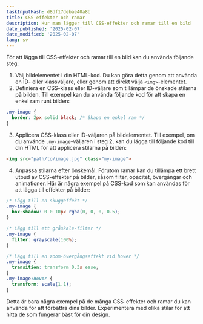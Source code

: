 ```yaml
---
taskInputHash: d8df17debae40a8b
title: CSS-effekter och ramar
description: Hur man lägger till CSS-effekter och ramar till en bild
date_published: '2025-02-07'
date_modified: '2025-02-07'
lang: sv
---
```

För att lägga till CSS-effekter och ramar till en bild kan du använda följande steg:  
1. Välj bildelementet i din HTML-kod. Du kan göra detta genom att använda en ID- eller klassväljare, eller genom att direkt välja `<img>`-elementet.  
2. Definiera en CSS-klass eller ID-väljare som tillämpar de önskade stilarna på bilden. Till exempel kan du använda följande kod för att skapa en enkel ram runt bilden:

```css
.my-image {
  border: 2px solid black; /* Skapa en enkel ram */
}
```

3. Applicera CSS-klass eller ID-väljaren på bildelementet. Till exempel, om du använde `.my-image`-väljaren i steg 2, kan du lägga till följande kod till din HTML för att applicera stilarna på bilden:

```html
<img src="path/to/image.jpg" class="my-image">
```

4. Anpassa stilarna efter önskemål. Förutom ramar kan du tillämpa ett brett utbud av CSS-effekter på bilder, såsom filter, opacitet, övergångar och animationer. Här är några exempel på CSS-kod som kan användas för att lägga till effekter på bilder:

```css
/* Lägg till en skuggeffekt */
.my-image {
  box-shadow: 0 0 10px rgba(0, 0, 0, 0.5);
}

/* Lägg till ett gråskale-filter */
.my-image {
  filter: grayscale(100%);
}

/* Lägg till en zoom-övergångseffekt vid hover */
.my-image {
  transition: transform 0.3s ease;
}
.my-image:hover {
  transform: scale(1.1);
}
```

Detta är bara några exempel på de många CSS-effekter och ramar du kan använda för att förbättra dina bilder. Experimentera med olika stilar för att hitta de som fungerar bäst för din design.
